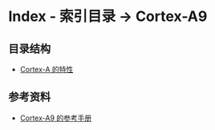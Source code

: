 # Index - 索引目录 -> Cortex-A9

## 目录结构
* [Cortex-A 的特性](Cortex-A.md)

## 参考资料
* [Cortex-A9 的参考手册](resource/Cortex-A9.pdf)